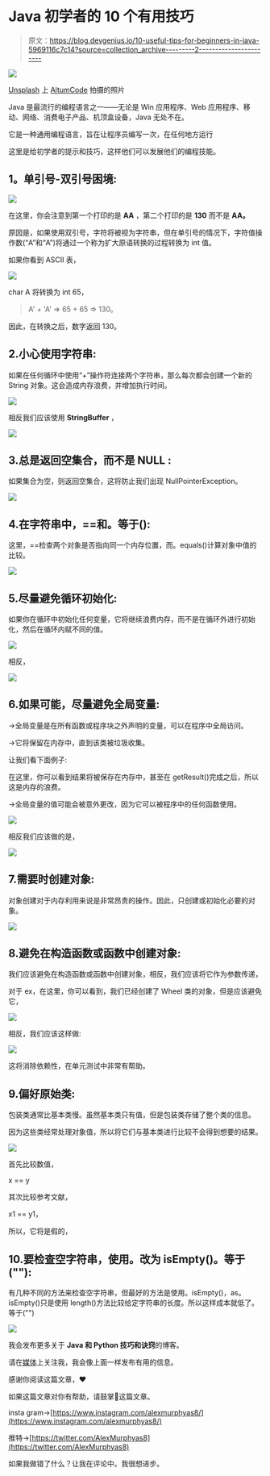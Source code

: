 # Java 初学者的 10 个有用技巧

> 原文：<https://blog.devgenius.io/10-useful-tips-for-beginners-in-java-5969116c7c14?source=collection_archive---------2----------------------->

![](img/f703720c9d3594f7681ef743a7256085.png)

[Unsplash](https://unsplash.com?utm_source=medium&utm_medium=referral) 上 [AltumCode](https://unsplash.com/es/@altumcode?utm_source=medium&utm_medium=referral) 拍摄的照片

Java 是最流行的编程语言之一——无论是 Win 应用程序、Web 应用程序、移动、网络、消费电子产品、机顶盒设备，Java 无处不在。

它是一种通用编程语言，旨在让程序员编写一次，在任何地方运行

这里是给初学者的提示和技巧，这样他们可以发展他们的编程技能。

## **1。单引号-双引号困境:**

![](img/8500d787330c787a5fbd747fdfcdf11b.png)

在这里，你会注意到第一个打印的是 **AA** ，第二个打印的是 **130** 而不是 **AA。**

原因是，如果使用双引号，字符将被视为字符串，但在单引号的情况下，字符值操作数(“A”和“A”)将通过一个称为扩大原语转换的过程转换为 int 值。

如果你看到 ASCII 表，

![](img/254612db214a34bb7e766e109a63fae8.png)

char A 将转换为 int 65，

> A' + 'A' => 65 + 65 => 130。

因此，在转换之后，数字返回 130。

## 2.小心使用字符串:

如果在任何循环中使用“+”操作符连接两个字符串，那么每次都会创建一个新的 String 对象。这会造成内存浪费，并增加执行时间。

![](img/a170ebae1a423011a867ff0fd151bd1a.png)

相反我们应该使用 **StringBuffer** ，

![](img/c6485929aa3a7802757e0c8505f4b8b4.png)

## 3.**总是返回空集合，而不是 NULL** :

如果集合为空，则返回空集合，这将防止我们出现 NullPointerException。

![](img/05ad5195414e3b9644709a3017a09326.png)

## 4.在字符串中，==和。等于():

这里，==检查两个对象是否指向同一个内存位置，而。equals()计算对象中值的比较。

![](img/3377d7bdc133d76351e8e574c4550f52.png)

## 5.尽量避免循环初始化:

如果你在循环中初始化任何变量，它将继续浪费内存，而不是在循环外进行初始化，然后在循环内赋不同的值。

![](img/13fb056cd44bad4678043e2c842ff04f.png)

相反，

![](img/41369f9ae49e92ba16b32d4833116893.png)

## 6.如果可能，尽量避免全局变量:

→全局变量是在所有函数或程序块之外声明的变量，可以在程序中全局访问。

→它将保留在内存中，直到该类被垃圾收集。

让我们看下面例子:

在这里，你可以看到结果将被保存在内存中，甚至在 getResult()完成之后，所以这是内存的浪费。

→全局变量的值可能会被意外更改，因为它可以被程序中的任何函数使用。

![](img/10ca0d2d9cd447fb77bb90c0d33f147c.png)

相反我们应该做的是，

![](img/5be0bb9387917afbd3d2b73f9ad2524a.png)

## 7.需要时创建对象:

对象创建对于内存利用来说是非常昂贵的操作。因此，只创建或初始化必要的对象。

![](img/3dbe09ba3410406a672d30da06f895e7.png)

## 8.避免在构造函数或函数中创建对象:

我们应该避免在构造函数或函数中创建对象，相反，我们应该将它作为参数传递，

对于 ex，在这里，你可以看到，我们已经创建了 Wheel 类的对象，但是应该避免它，

![](img/ad1e0c47ceac0b10df0b88dc706f66c5.png)

相反，我们应该这样做:

![](img/f883c25f08a2399b3d70882885109d77.png)

这将消除依赖性，在单元测试中非常有帮助。

## 9.**偏好原始类**:

包装类通常比基本类慢。虽然基本类只有值，但是包装类存储了整个类的信息。

因为这些类经常处理对象值，所以将它们与基本类进行比较不会得到想要的结果。

![](img/69348f00371f4c62e9f59d5d9b029fff.png)

首先比较数值，

x == y

其次比较参考文献，

x1 == y1，

所以，它将是假的，

## 10.要检查空字符串，使用。改为 isEmpty()。等于(""):

有几种不同的方法来检查空字符串，但最好的方法是使用。isEmpty()，as。isEmpty()只是使用 length()方法比较给定字符串的长度。所以这样成本就低了。等于("")

![](img/cfc2f36a5f94007daf8d28aa6a435b55.png)

我会发布更多关于 **Java 和 Python 技巧和诀窍**的博客。

请在[媒体](https://medium.com/@alexmurphyas8)上关注我，我会像上面一样发布有用的信息。

感谢你阅读这篇文章，❤

如果这篇文章对你有帮助，请鼓掌👏这篇文章。

insta gram→[https://www.instagram.com/alexmurphyas8/](https://www.instagram.com/alexmurphyas8/)

推特→[https://twitter.com/AlexMurphyas8](https://twitter.com/AlexMurphyas8)

如果我做错了什么？让我在评论中。我很想进步。